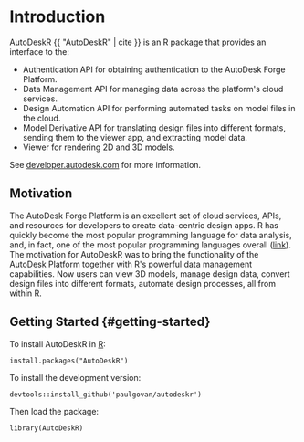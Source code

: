 
# Introduction
AutoDeskR {{ "AutoDeskR" | cite }} is an R package that provides an interface to the:
* Authentication API for obtaining authentication to the AutoDesk Forge Platform.
* Data Management API for managing data across the platform's cloud services. 
* Design Automation API for performing automated tasks on model files in the cloud.
* Model Derivative API for translating design files into different formats, sending them to the viewer app, and extracting model data.
* Viewer for rendering 2D and 3D models.

See [developer.autodesk.com](https://developer.autodesk.com) for more information.

## Motivation
The AutoDesk Forge Platform is an excellent set of cloud services, APIs, and resources for developers to create data-centric design apps. R has quickly become the most popular programming language for data analysis, and, in fact, one of the most popular programming languages overall ([link](http://spectrum.ieee.org/computing/software/the-2015-top-ten-programming-languages)). The motivation for AutoDeskR was to bring the functionality of the AutoDesk Platform together with R's powerful data management capabilities. Now users can view 3D models, manage design data, convert design files into different formats, automate design processes, all from within R. 

## Getting Started {#getting-started}

To install AutoDeskR in [R](https://www.r-project.org):

```
install.packages("AutoDeskR")
```

To install the development version:

```
devtools::install_github('paulgovan/autodeskr')
```

Then load the package:

```
library(AutoDeskR)
```

